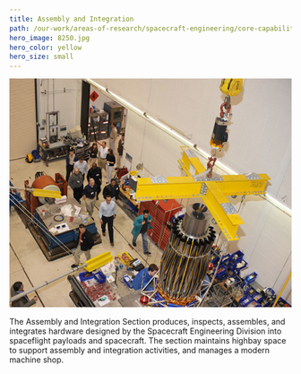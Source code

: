 ```yaml
---
title: Assembly and Integration
path: /our-work/areas-of-research/spacecraft-engineering/core-capabilities/assembly-and-integration
hero_image: 8250.jpg
hero_color: yellow
hero_size: small
---
```

![Assembly and Integration Team](8214.jpg)

The Assembly and Integration Section produces, inspects, assembles, and integrates hardware designed by the Spacecraft Engineering Division into spaceflight payloads and spacecraft. The section maintains highbay space to support assembly and integration activities, and manages a modern machine shop.